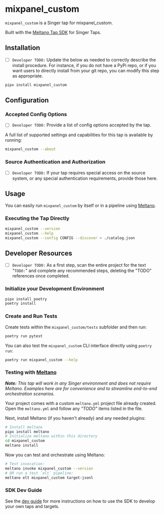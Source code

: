 # mixpanel_custom

`mixpanel_custom` is a Singer tap for mixpanel_custom.

Built with the [Meltano Tap SDK](https://sdk.meltano.com) for Singer Taps.

## Installation

- [ ] `Developer TODO:` Update the below as needed to correctly describe the install procedure. For instance, if you do not have a PyPi repo, or if you want users to directly install from your git repo, you can modify this step as appropriate.

```bash
pipx install mixpanel_custom
```

## Configuration

### Accepted Config Options

- [ ] `Developer TODO:` Provide a list of config options accepted by the tap.

A full list of supported settings and capabilities for this
tap is available by running:

```bash
mixpanel_custom --about
```

### Source Authentication and Authorization

- [ ] `Developer TODO:` If your tap requires special access on the source system, or any special authentication requirements, provide those here.

## Usage

You can easily run `mixpanel_custom` by itself or in a pipeline using [Meltano](https://meltano.com/).

### Executing the Tap Directly

```bash
mixpanel_custom --version
mixpanel_custom --help
mixpanel_custom --config CONFIG --discover > ./catalog.json
```

## Developer Resources

- [ ] `Developer TODO:` As a first step, scan the entire project for the text "`TODO:`" and complete any recommended steps, deleting the "TODO" references once completed.

### Initialize your Development Environment

```bash
pipx install poetry
poetry install
```

### Create and Run Tests

Create tests within the `mixpanel_custom/tests` subfolder and
  then run:

```bash
poetry run pytest
```

You can also test the `mixpanel_custom` CLI interface directly using `poetry run`:

```bash
poetry run mixpanel_custom --help
```

### Testing with [Meltano](https://www.meltano.com)

_**Note:** This tap will work in any Singer environment and does not require Meltano.
Examples here are for convenience and to streamline end-to-end orchestration scenarios._

Your project comes with a custom `meltano.yml` project file already created. Open the `meltano.yml` and follow any _"TODO"_ items listed in
the file.

Next, install Meltano (if you haven't already) and any needed plugins:

```bash
# Install meltano
pipx install meltano
# Initialize meltano within this directory
cd mixpanel_custom
meltano install
```

Now you can test and orchestrate using Meltano:

```bash
# Test invocation:
meltano invoke mixpanel_custom --version
# OR run a test `elt` pipeline:
meltano elt mixpanel_custom target-jsonl
```

### SDK Dev Guide

See the [dev guide](https://sdk.meltano.com/en/latest/dev_guide.html) for more instructions on how to use the SDK to 
develop your own taps and targets.
